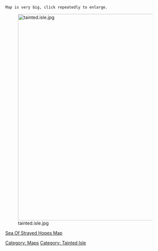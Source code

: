 `Map is very big, click repeatedly to enlarge.`

<figure>
<img src="tainted.isle.jpg" title="tainted.isle.jpg" width="650"
alt="tainted.isle.jpg" />
<figcaption aria-hidden="true">tainted.isle.jpg</figcaption>
</figure>

[Sea Of Strayed Hopes Map](Sea_Of_Strayed_Hopes_Map "wikilink")  

[Category: Maps](Category:_Maps "wikilink") [Category: Tainted
Isle](Category:_Tainted_Isle "wikilink")
